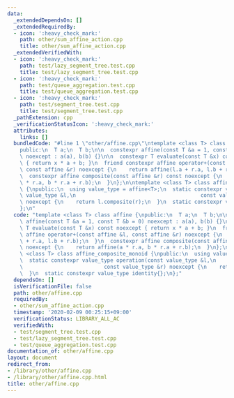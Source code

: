```yaml
---
data:
  _extendedDependsOn: []
  _extendedRequiredBy:
  - icon: ':heavy_check_mark:'
    path: other/sum_affine_action.cpp
    title: other/sum_affine_action.cpp
  _extendedVerifiedWith:
  - icon: ':heavy_check_mark:'
    path: test/lazy_segment_tree.test.cpp
    title: test/lazy_segment_tree.test.cpp
  - icon: ':heavy_check_mark:'
    path: test/queue_aggregation.test.cpp
    title: test/queue_aggregation.test.cpp
  - icon: ':heavy_check_mark:'
    path: test/segment_tree.test.cpp
    title: test/segment_tree.test.cpp
  _pathExtension: cpp
  _verificationStatusIcon: ':heavy_check_mark:'
  attributes:
    links: []
  bundledCode: "#line 1 \"other/affine.cpp\"\ntemplate <class T> class affine {\n\
    public:\n  T a;\n  T b;\n\n  constexpr affine(const T &a = 1, const T &b = 0)\
    \ noexcept : a(a), b(b) {}\n\n  constexpr T evaluate(const T &x) const noexcept\
    \ { return x * a + b; }\n  friend constexpr affine operator+(const affine &l,\
    \ const affine &r) noexcept {\n    return affine(l.a + r.a, l.b + r.b);\n  }\n\
    \  constexpr affine composite(const affine &r) const noexcept {\n    return affine(a\
    \ * r.a, b * r.a + r.b);\n  }\n};\n\ntemplate <class T> class affine_composite_monoid\
    \ {\npublic:\n  using value_type = affine<T>;\n  static constexpr value_type operation(const\
    \ value_type &l,\n                                        const value_type &r)\
    \ noexcept {\n    return l.composite(r);\n  }\n  static constexpr value_type identity{};\n\
    };\n"
  code: "template <class T> class affine {\npublic:\n  T a;\n  T b;\n\n  constexpr\
    \ affine(const T &a = 1, const T &b = 0) noexcept : a(a), b(b) {}\n\n  constexpr\
    \ T evaluate(const T &x) const noexcept { return x * a + b; }\n  friend constexpr\
    \ affine operator+(const affine &l, const affine &r) noexcept {\n    return affine(l.a\
    \ + r.a, l.b + r.b);\n  }\n  constexpr affine composite(const affine &r) const\
    \ noexcept {\n    return affine(a * r.a, b * r.a + r.b);\n  }\n};\n\ntemplate\
    \ <class T> class affine_composite_monoid {\npublic:\n  using value_type = affine<T>;\n\
    \  static constexpr value_type operation(const value_type &l,\n              \
    \                          const value_type &r) noexcept {\n    return l.composite(r);\n\
    \  }\n  static constexpr value_type identity{};\n};"
  dependsOn: []
  isVerificationFile: false
  path: other/affine.cpp
  requiredBy:
  - other/sum_affine_action.cpp
  timestamp: '2020-02-09 00:25:15+09:00'
  verificationStatus: LIBRARY_ALL_AC
  verifiedWith:
  - test/segment_tree.test.cpp
  - test/lazy_segment_tree.test.cpp
  - test/queue_aggregation.test.cpp
documentation_of: other/affine.cpp
layout: document
redirect_from:
- /library/other/affine.cpp
- /library/other/affine.cpp.html
title: other/affine.cpp
---
```

